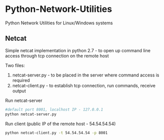 # Python-Network-Utilities
Python Network Utilities for Linux/Windows systems

## Netcat
Simple netcat implementation in python 2.7 - to open up command line access through tcp connection on the remote host

Two files: 
1. netcat-server.py - to be placed in the server where command access is required
2. netcat-client.py - to establish tcp connection, run commands, receive output

Run netcat-server
```bash
#default port 8001, localhost IP - 127.0.0.1
python netcat-server.py 

```

Run client (public IP of the remote host - 54.54.54.54)
```bash
python netcat-client.py -t 54.54.54.54 -p 8001
```
